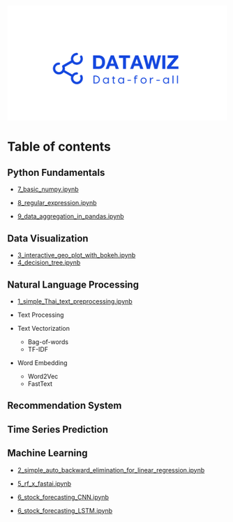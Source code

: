 <img src="images/datawiz.png" alt="datawiz" />

# Table of contents







## Python Fundamentals

* [7_basic_numpy.ipynb](7_basic_numpy.ipynb)

* [8_regular_expression.ipynb](8_regular_expression.ipynb)

* [9_data_aggregation_in_pandas.ipynb](9_data_aggregation_in_pandas.ipynb)

## Data Visualization


* [3_interactive_geo_plot_with_bokeh.ipynb ](3_interactive_geo_plot_with_bokeh.ipynb)
* [4_decision_tree.ipynb](4_decision_tree.ipynb)


## Natural Language Processing
* [1_simple_Thai_text_preprocessing.ipynb](1_simple_Thai_text_preprocessing.ipynb)

* Text Processing
* Text Vectorization
	* Bag-of-words
	* TF-IDF
* Word Embedding
	* Word2Vec
	* FastText

## Recommendation System

## Time Series Prediction

## Machine Learning

* [2_simple_auto_backward_elimination_for_linear_regression.ipynb](2_simple_auto_backward_elimination_for_linear_regression.ipynb)



* [5_rf_x_fastai.ipynb](5_rf_x_fastai.ipynb)


* [6_stock_forecasting_CNN.ipynb](6_stock_forecasting_CNN.ipynb)
* [6_stock_forecasting_LSTM.ipynb](6_stock_forecasting_LSTM.ipynb)